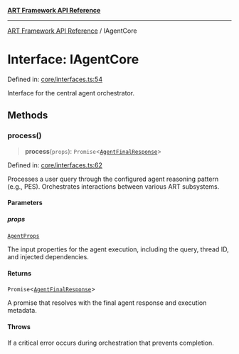 [**ART Framework API Reference**](../README.md)

***

[ART Framework API Reference](../README.md) / IAgentCore

# Interface: IAgentCore

Defined in: [core/interfaces.ts:54](https://github.com/hashangit/ART/blob/d99cb328093f6dec701b3289d82d5abbf64a3736/src/core/interfaces.ts#L54)

Interface for the central agent orchestrator.

## Methods

### process()

> **process**(`props`): `Promise`\<[`AgentFinalResponse`](AgentFinalResponse.md)\>

Defined in: [core/interfaces.ts:62](https://github.com/hashangit/ART/blob/d99cb328093f6dec701b3289d82d5abbf64a3736/src/core/interfaces.ts#L62)

Processes a user query through the configured agent reasoning pattern (e.g., PES).
Orchestrates interactions between various ART subsystems.

#### Parameters

##### props

[`AgentProps`](AgentProps.md)

The input properties for the agent execution, including the query, thread ID, and injected dependencies.

#### Returns

`Promise`\<[`AgentFinalResponse`](AgentFinalResponse.md)\>

A promise that resolves with the final agent response and execution metadata.

#### Throws

If a critical error occurs during orchestration that prevents completion.
